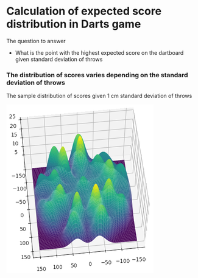 # Calculation of expected score distribution in Darts game

The question to answer
* What is the point with the highest expected score on the dartboard given standard deviation of throws

### The distribution of scores varies depending on the standard deviation of throws

The sample distribution of scores given 1 cm standard deviation of throws

![Distribution of darts scores fiven 1cm std](Imgs/score_distribution_1cm_std.png)
